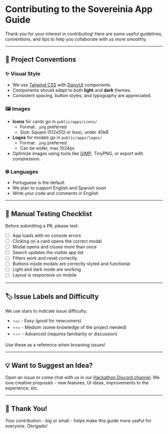# Contributing to the Sovereinia App Guide

Thank you for your interest in contributing! Here are some useful guidelines, conventions, and tips to help you collaborate with us more smoothly.

---

## 🧠 Project Conventions

### ✨ Visual Style

- We use [Tailwind CSS](https://tailwindcss.com/) with [DaisyUI](https://daisyui.com/) components.
- Components should adapt to both **light** and **dark** themes.
- Consistent spacing, button styles, and typography are appreciated.

### 🖼️ Images

- **Icons** for cards go in `public/apps/icons/`
  - Format: `.png` preferred
  - Size: Square (512x512 or less), under 40kB
- **Logos** for modals go in `public/apps/logos/`
  - Format: `.png` preferred
  - Can be wider, max 1024px
- Optimize images using tools like [GIMP](https://www.gimp.org/), TinyPNG, or export with compression.

### 🌐 Languages

- Portuguese is the default
- We plan to support English and Spanish soon
- Write your code and comments in English

---

## 🧪 Manual Testing Checklist

Before submitting a PR, please test:

- [ ] App loads with no console errors
- [ ] Clicking on a card opens the correct modal
- [ ] Modal opens and closes more than once
- [ ] Search updates the visible app list
- [ ] Filters work and reset correctly
- [ ] Buttons inside modals are correctly styled and functional
- [ ] Light and dark mode are working
- [ ] Layout is responsive on mobile

---

## 🏷️ Issue Labels and Difficulty

We use stars to indicate issue difficulty:

- `⭐️◽️◽️` - Easy (good for newcomers)
- `⭐️⭐️◽️` - Medium (some knowledge of the project needed)
- `⭐️⭐️⭐️` - Advanced (requires familiarity or discussion)

Use these as a reference when browsing issues!

---

## 💡 Want to Suggest an Idea?

Open an issue or come chat with us in our [Hackathon Discord channel](https://discordapp.com/channels/1365364448461721611/1376586127443623976). We love creative proposals - new features, UI ideas, improvements to the experience, etc.

---

## 🙏 Thank You!

Your contribution - big or small - helps make this guide more useful for everyone. Obrigado!
